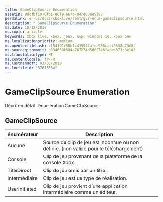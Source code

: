 ```yaml
---
title: GameClipSource Enumeration
assetID: 8dcfbf10-0fb1-86f9-a67b-047e83ee9192
permalink: en-us/docs/xboxlive/rest/gvr-enum-gameclipsource.html
description: " GameClipSource Enumeration"
ms.date: 10/12/2017
ms.topic: article
keywords: xbox live, xbox, jeux, uwp, windows 10, xbox one
ms.localizationpriority: medium
ms.openlocfilehash: b154191e58b1c419947afea988cacc8638b73d0f
ms.sourcegitcommit: b034650b684a767274d5d88746faeea373c8e34f
ms.translationtype: MT
ms.contentlocale: fr-FR
ms.lasthandoff: 03/06/2019
ms.locfileid: "57616634"
---
```

# <a name="gameclipsource-enumeration"></a>GameClipSource Enumeration
Décrit en détail l’énumération GameClipSource. 
<a id="ID4ET"></a>

 
## <a name="gameclipsource"></a>GameClipSource
 
| <b>énumérateur</b>| <b>Description</b>| 
| --- | --- | 
| Aucune| Source du clip de jeu est inconnue ou non définie. (non valide pour le téléchargement)| 
| Console| Clip de jeu provenant de la plateforme de la console Xbox.| 
| TitleDirect| Clip de jeu émis par un titre.| 
| Intermédiaire | Clip de jeu est un type de réalisation.| 
| UserInitiated | Clip de jeu provient d’une application intermédiaire comme un éditeur.| 
  